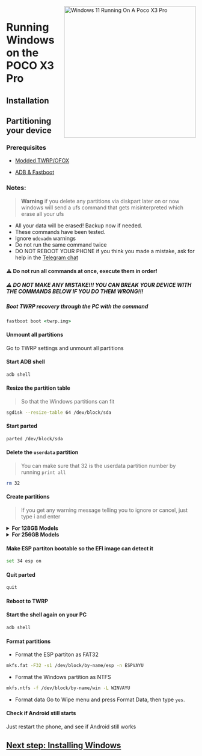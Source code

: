 <img align="right" src="https://github.com/wormstest/src_vayu_windows/blob/main/2Poco X3 Pro Windows.png" width="350" alt="Windows 11 Running On A Poco X3 Pro">


# Running Windows on the POCO X3 Pro

## Installation

## Partitioning your device

### Prerequisites

- [Modded TWRP/OFOX](../../../../releases/Recoveries)

- [ADB & Fastboot](https://developer.android.com/studio/releases/platform-tools)

### Notes:
> **Warning** if you delete any partitions via diskpart later on or now windows will send a ufs command that gets misinterpreted which erase all your ufs
- All your data will be erased! Backup now if needed.
- These commands have been tested.
- Ignore `udevadm` warnings
- Do not run the same command twice
- DO NOT REBOOT YOUR PHONE if you think you made a mistake, ask for help in the [Telegram chat](https://t.me/winonvayu)

#### ⚠️ Do not run all commands at once, execute them in order!

##### ⚠️ DO NOT MAKE ANY MISTAKE!!! YOU CAN BREAK YOUR DEVICE WITH THE COMMANDS BELOW IF YOU DO THEM WRONG!!!

##### Boot TWRP recovery through the PC with the command
```cmd
fastboot boot <twrp.img>
```

#### Unmount all partitions
Go to TWRP settings and unmount all partitions

#### Start ADB shell
```cmd
adb shell
```

#### Resize the partition table
> So that the Windows partitions can fit
```sh
sgdisk --resize-table 64 /dev/block/sda
```

#### Start parted
```sh
parted /dev/block/sda
```


#### Delete the `userdata` partition
> You can make sure that 32 is the userdata partition number by running
>  `print all`
```sh
rm 32
```

#### Create partitions
> If you get any warning message telling you to ignore or cancel, just type i and enter

<details>
<summary><b><strong>For 128GB Models</strong></b></summary>



- Create Android's data partition
```sh
mkpart userdata ext4 11.8GB 68.6GB
```

- Create the main partition where Windows will be installed to
```sh
mkpart win ntfs 68.6GB 126.6GB
```

- Create the ESP partition (stores Windows bootloader data and EFI files)
```sh
mkpart esp fat32 126.6GB 127GB 
```
  </summary>
</details>

<details>
<summary><b><strong>For 256GB Models</strong></b></summary>
- Create Android's data partition
```sh
mkpart userdata ext4 11.8GB 134.6GB
```

- Create the main partition where Windows will be installed to
```sh
mkpart win ntfs 134.6GB 254.6GB
```

- Create the ESP partition (stores Windows bootloader data and EFI files)
```sh
mkpart esp fat32 254.6GB 255GB
```
  </summary>
</details>

#### Make ESP partiton bootable so the EFI image can detect it
```sh
set 34 esp on
```

#### Quit parted
```sh
quit
```

#### Reboot to TWRP

#### Start the shell again on your PC
```cmd
adb shell
```

#### Format partitions
-  Format the ESP partiton as FAT32
```sh
mkfs.fat -F32 -s1 /dev/block/by-name/esp -n ESPVAYU
```

-  Format the Windows partition as NTFS
```sh
mkfs.ntfs -f /dev/block/by-name/win -L WINVAYU
```

- Format data
Go to Wipe menu and press Format Data, 
then type `yes`.

#### Check if Android still starts
Just restart the phone, and see if Android still works


## [Next step: Installing Windows](/guide/English/2-install-en.md)
